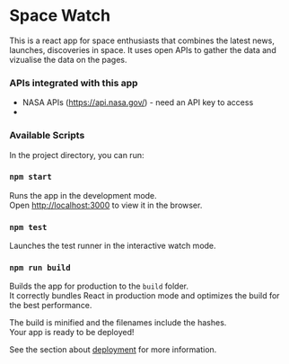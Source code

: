 # Space Watch

This is a react app for space enthusiasts that combines the latest news, launches, discoveries in space. It uses open APIs to gather the data and vizualise the data on the pages.

### APIs integrated with this app
- NASA APIs (https://api.nasa.gov/) - need an API key to access
- 

### Available Scripts

In the project directory, you can run:

### `npm start`

Runs the app in the development mode.\
Open [http://localhost:3000](http://localhost:3000) to view it in the browser.

### `npm test`

Launches the test runner in the interactive watch mode.

### `npm run build`

Builds the app for production to the `build` folder.\
It correctly bundles React in production mode and optimizes the build for the best performance.

The build is minified and the filenames include the hashes.\
Your app is ready to be deployed!

See the section about [deployment](https://facebook.github.io/create-react-app/docs/deployment) for more information.
